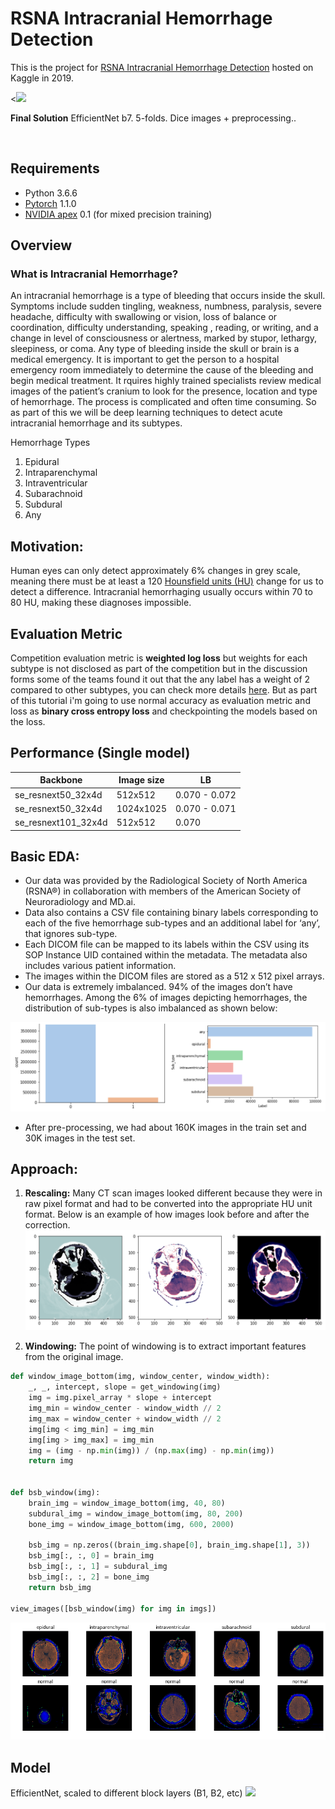 # RSNA Intracranial Hemorrhage Detection

This is the project for [RSNA Intracranial Hemorrhage Detection](https://www.kaggle.com/c/rsna-intracranial-hemorrhage-detection) hosted on Kaggle in 2019.

<![](https://media.giphy.com/media/WR38jS4CtKttHd7oTU/giphy.gif) 

**Final Solution**
EfficientNet b7. 5-folds. Dice images + preprocessing..

<br>

## Requirements

- Python 3.6.6
- [Pytorch](https://pytorch.org/) 1.1.0
- [NVIDIA apex](https://github.com/NVIDIA/apex) 0.1 (for mixed precision training)


## Overview

### What is Intracranial Hemorrhage?

An intracranial hemorrhage is a type of bleeding that occurs inside the skull. Symptoms include sudden tingling, weakness, numbness, paralysis, severe headache, difficulty with swallowing or vision, loss of balance or coordination, difficulty understanding, speaking , reading, or writing, and a change in level of consciousness or alertness, marked by stupor, lethargy, sleepiness, or coma. Any type of bleeding inside the skull or brain is a medical emergency. It is important to get the person to a hospital emergency room immediately to determine the cause of the bleeding and begin medical treatment. It rquires highly trained specialists review medical images of the patient’s cranium to look for the presence, location and type of hemorrhage. The process is complicated and often time consuming. So as part of this we will be deep learning techniques to detect acute intracranial hemorrhage and its subtypes.

Hemorrhage Types

1. Epidural
2. Intraparenchymal    
3. Intraventricular
4. Subarachnoid 
5. Subdural
6. Any

## Motivation:

Human eyes can only detect approximately 6% changes in grey scale, meaning there must be at least a 120 [Hounsfield units (HU)](https://en.wikipedia.org/wiki/Hounsfield_scale) change for us to detect a difference. Intracranial hemorrhaging usually occurs within 70 to 80 HU, making these diagnoses impossible.

## Evaluation Metric

Competition evaluation metric is **weighted log loss** but weights for each subtype is not disclosed as part of the competition but in the discussion forms some of the teams found it out that the any label has a weight of 2 compared to other subtypes, you can check more details [here](https://www.kaggle.com/c/rsna-intracranial-hemorrhage-detection/discussion/109526#latest-630190). But as part of this tutorial i'm going to use normal accuracy as evaluation metric and loss as **binary cross entropy loss** and checkpointing the models based on the loss.

## Performance (Single model)

| Backbone | Image size | LB |
----|----|----
| se\_resnext50\_32x4d | 512x512 | 0.070 - 0.072 |
| se\_resnext50\_32x4d | 1024x1025 | 0.070 - 0.071 |
| se\_resnext101\_32x4d | 512x512 | 0.070 |

## Basic EDA:
* Our data was provided by the Radiological Society of North America (RSNA®) in collaboration with members of the American Society of Neuroradiology and MD.ai. 
* Data also contains a CSV file containing binary labels corresponding to each of the five hemorrhage sub-types and an additional label for ‘any’, that ignores sub-type. 
* Each DICOM file can be mapped to its labels within the CSV using its SOP Instance UID contained within the metadata. The metadata also includes various patient information. 
* The images within the DICOM files are stored as a 512 x 512 pixel arrays.
* Our data is extremely imbalanced. 94% of the images don’t have hemorrhages. Among the 6% of images depicting hemorrhages, the distribution of sub-types is also imbalanced as shown below:

![alt text](https://github.com/snithin13/Detecting-and-Classifying-Intracranial-Hemorrhage/blob/master/Images/image_4.png)
* After pre-processing, we had about 160K images in the train set and 30K images in the test set.

## Approach:
1. **Rescaling:** Many CT scan images looked different because they were in raw pixel format and had to be converted into the appropriate HU unit format. Below is an example of how images look before and after the correction.
![alt text](https://github.com/snithin13/Detecting-and-Classifying-Intracranial-Hemorrhage/blob/master/Images/image_5.png "original | RescaleIntercept = 0 | RescaleIntercept = -1000")

2. **Windowing:** The point of windowing is to extract important features from the original image. 

```python
def window_image_bottom(img, window_center, window_width):
    _, _, intercept, slope = get_windowing(img)
    img = img.pixel_array * slope + intercept
    img_min = window_center - window_width // 2
    img_max = window_center + window_width // 2
    img[img < img_min] = img_min
    img[img > img_max] = img_min
    img = (img - np.min(img)) / (np.max(img) - np.min(img))
    return img


def bsb_window(img):
    brain_img = window_image_bottom(img, 40, 80)
    subdural_img = window_image_bottom(img, 80, 200)
    bone_img = window_image_bottom(img, 600, 2000)
    
    bsb_img = np.zeros((brain_img.shape[0], brain_img.shape[1], 3))
    bsb_img[:, :, 0] = brain_img
    bsb_img[:, :, 1] = subdural_img
    bsb_img[:, :, 2] = bone_img
    return bsb_img

view_images([bsb_window(img) for img in imgs])
```
<img src='assets/bsb_windowing.png'/>

## Model

EfficientNet, scaled to different block layers (B1, B2, etc) 
<img src='assets/images.png'/>
